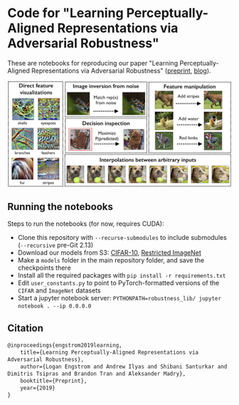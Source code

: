# Code for "Learning Perceptually-Aligned Representations via Adversarial Robustness"

These are notebooks for reproducing our paper "Learning
Perceptually-Aligned Representations via Adversarial Robustness"
([preprint](http://gradsci.org/paper.pdf),
[blog](http://gradsci.org/robust_reps)). 

![](headline.jpg)

## Running the notebooks

Steps to run the notebooks (for now, requires CUDA):
- Clone this repository with `--recurse-submodules` to include submodules (`--recursive` pre-Git 2.13)
- Download our models from S3: [CIFAR-10](http://andrewilyas.com/CIFAR.pt), [Restricted ImageNet](http://andrewilyas.com/RestrictedImageNet.pt)
- Make a `models` folder in the main repository folder, and save the
  checkpoints there
- Install all the required packages with `pip install -r requirements.txt`
- Edit `user_constants.py` to point to PyTorch-formatted versions of the `CIFAR` and `ImageNet` datasets
- Start a jupyter notebook server: `PYTHONPATH=robustness_lib/ jupyter notebook . --ip 0.0.0.0`

## Citation

```
@inproceedings{engstrom2019learning,
    title={Learning Perceptually-Aligned Representations via Adversarial Robustness},
    author={Logan Engstrom and Andrew Ilyas and Shibani Santurkar and Dimitris Tsipras and Brandon Tran and Aleksander Madry},
    booktitle={Preprint},
    year={2019}
}
```
